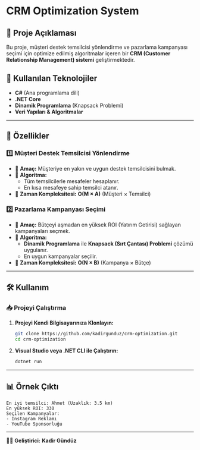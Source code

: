 # CRM Optimization System

## 📌 Proje Açıklaması
Bu proje, müşteri destek temsilcisi yönlendirme ve pazarlama kampanyası seçimi için optimize edilmiş algoritmalar içeren bir **CRM (Customer Relationship Management) sistemi** geliştirmektedir.

## 🚀 Kullanılan Teknolojiler
- **C#** (Ana programlama dili)
- **.NET Core**
- **Dinamik Programlama** (Knapsack Problemi)
- **Veri Yapıları & Algoritmalar**

---

## 📍 Özellikler
### 1️⃣ **Müşteri Destek Temsilcisi Yönlendirme**
- 📌 **Amaç:** Müşteriye en yakın ve uygun destek temsilcisini bulmak.
- 📌 **Algoritma:**
  - Tüm temsilcilerle mesafeler hesaplanır.
  - En kısa mesafeye sahip temsilci atanır.
- 📌 **Zaman Kompleksitesi:** **O(M × A)** (Müşteri × Temsilci)

### 2️⃣ **Pazarlama Kampanyası Seçimi**
- 📌 **Amaç:** Bütçeyi aşmadan en yüksek ROI (Yatırım Getirisi) sağlayan kampanyaları seçmek.
- 📌 **Algoritma:**
  - **Dinamik Programlama** ile **Knapsack (Sırt Çantası) Problemi** çözümü uygulanır.
  - En uygun kampanyalar seçilir.
- 📌 **Zaman Kompleksitesi:** **O(N × B)** (Kampanya × Bütçe)

---

## 🛠 Kullanım

### 📥 **Projeyi Çalıştırma**
1. **Projeyi Kendi Bilgisayarınıza Klonlayın:**
   ```sh
   git clone https://github.com/kadirgunduz/crm-optimization.git
   cd crm-optimization
   ```
2. **Visual Studio veya .NET CLI ile Çalıştırın:**
   ```sh
   dotnet run
   ```

---

## 📊 Örnek Çıktı
```plaintext
En iyi temsilci: Ahmet (Uzaklık: 3.5 km)
En yüksek ROI: 330
Seçilen Kampanyalar:
- Instagram Reklamı
- YouTube Sponsorluğu
```

---

👨‍💻 **Geliştirici:** **Kadir Gündüz**
